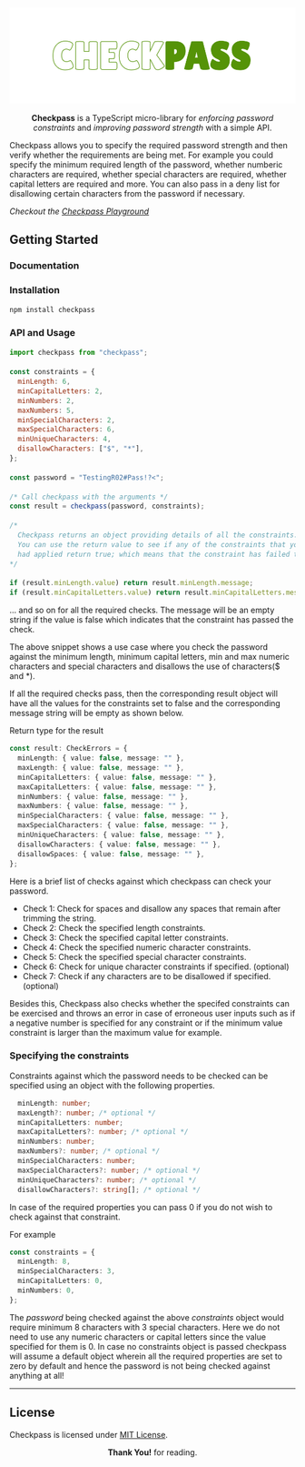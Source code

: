 ![Checkpass](./public/Checkpass.png)

<p style="text-align:center">
  <b>Checkpass</b> is a TypeScript micro-library for <i>enforcing password constraints</i> and <i>improving password strength</i> with a simple API.
</p>

Checkpass allows you to specify the required password strength and then verify
whether the requirements are being met. For example you could specify the minimum
required length of the password, whether numberic characters are required, whether special characters are required, whether capital letters are required and more.
You can also pass in a deny list for disallowing certain characters from the password if necessary.

_Checkout the [Checkpass Playground](https://checkpass-playground.netlify.app/)_

## Getting Started

### Documentation

### Installation

```
npm install checkpass
```

### API and Usage

```javascript
import checkpass from "checkpass";

const constraints = {
  minLength: 6,
  minCapitalLetters: 2,
  minNumbers: 2,
  maxNumbers: 5,
  minSpecialCharacters: 2,
  maxSpecialCharacters: 6,
  minUniqueCharacters: 4,
  disallowCharacters: ["$", "*"],
};

const password = "TestingR02#Pass!?<";

/* Call checkpass with the arguments */
const result = checkpass(password, constraints);

/* 
  Checkpass returns an object providing details of all the constraints.
  You can use the return value to see if any of the constraints that you 
  had applied return true; which means that the constraint has failed the check.
*/

if (result.minLength.value) return result.minLength.message;
if (result.minCapitalLetters.value) return result.minCapitalLetters.message;
```

... and so on for all the required checks. The message will be an empty string if the value is false
which indicates that the constraint has passed the check.

The above snippet shows a use case where you check the password against the minimum length,
minimum capital letters, min and max numeric characters and special characters and disallows the
use of characters($ and \*).

If all the required checks pass, then the corresponding result object will have all the values
for the constraints set to false and the corresponding message string will be empty as shown below.

Return type for the result

```typeScript
const result: CheckErrors = {
  minLength: { value: false, message: "" },
  maxLength: { value: false, message: "" },
  minCapitalLetters: { value: false, message: "" },
  maxCapitalLetters: { value: false, message: "" },
  minNumbers: { value: false, message: "" },
  maxNumbers: { value: false, message: "" },
  minSpecialCharacters: { value: false, message: "" },
  maxSpecialCharacters: { value: false, message: "" },
  minUniqueCharacters: { value: false, message: "" },
  disallowCharacters: { value: false, message: "" },
  disallowSpaces: { value: false, message: "" },
};
```

Here is a brief list of checks against which checkpass can check your password.

- Check 1: Check for spaces and disallow any spaces that remain after trimming the string.
- Check 2: Check the specified length constraints.
- Check 3: Check the specified capital letter constraints.
- Check 4: Check the specified numeric character constraints.
- Check 5: Check the specified special character constraints.
- Check 6: Check for unique character constraints if specified. (optional)
- Check 7: Check if any characters are to be disallowed if specified. (optional)

Besides this, Checkpass also checks whether the specifed constraints can be exercised and throws an error in case of erroneous user inputs such as
if a negative number is specified for any constraint or if the minimum value constraint is larger than the maximum value for example.

### Specifying the constraints

Constraints against which the password needs to be checked can be specified using an object with the following properties.

```typeScript
  minLength: number;
  maxLength?: number; /* optional */
  minCapitalLetters: number;
  maxCapitalLetters?: number; /* optional */
  minNumbers: number;
  maxNumbers?: number; /* optional */
  minSpecialCharacters: number;
  maxSpecialCharacters?: number; /* optional */
  minUniqueCharacters?: number; /* optional */
  disallowCharacters?: string[]; /* optional */
```

In case of the required properties you can pass 0 if you do not wish to check against
that constraint.

For example

```typeScript
const constraints = {
  minLength: 8,
  minSpecialCharacters: 3,
  minCapitalLetters: 0,
  minNumbers: 0,
};
```

The _password_ being checked against the above _constraints_ object would require minimum 8 characters with 3 special characters. Here we do not need to use any numeric characters or capital letters since the value specified for them is 0.
In case no constraints object is passed checkpass will assume a default object wherein all the required properties are set to zero by default and hence the password is not being checked against anything at all!

---

## License

Checkpass is licensed under [MIT License](./LICENSE).

<p style="text-align:center"><b>Thank You!</b> for reading.</p>
